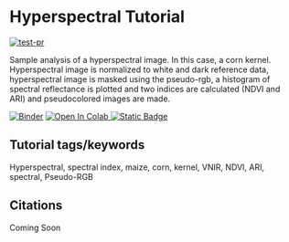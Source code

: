 # Hyperspectral Tutorial

[![test-pr](https://github.com/danforthcenter/plantcv-tutorial-hyperspectral/actions/workflows/cs-tests.yml/badge.svg)](https://github.com/danforthcenter/plantcv-tutorial-hyperspectral/actions/workflows/cs-tests.yml)

Sample analysis of a hyperspectral image. In this case, a corn kernel. 
Hyperspectral image is normalized to white and dark reference data, hyperspectral image is masked using the pseudo-rgb, a histogram of spectral reflectance is plotted and two indices are calculated (NDVI and ARI) and pseudocolored images are made.


[![Binder](https://mybinder.org/badge_logo.svg)](https://mybinder.org/v2/gh/danforthcenter/plantcv-tutorial-hyperspectral/HEAD?labpath=index.ipynb)
<a target="_blank" href="https://colab.research.google.com/github/danforthcenter/plantcv-tutorial-hyperspectral.git">
  <img src="https://colab.research.google.com/assets/colab-badge.svg" alt="Open In Colab"/>
</a>
[![Static Badge](https://img.shields.io/badge/Open%20on%20GitHub-black?logo=github)
](https://github.com/danforthcenter/plantcv-tutorial-hyperspectral.git)

## Tutorial tags/keywords

Hyperspectral, spectral index, maize, corn, kernel, VNIR, NDVI, ARI, spectral, Pseudo-RGB

## Citations

Coming Soon
